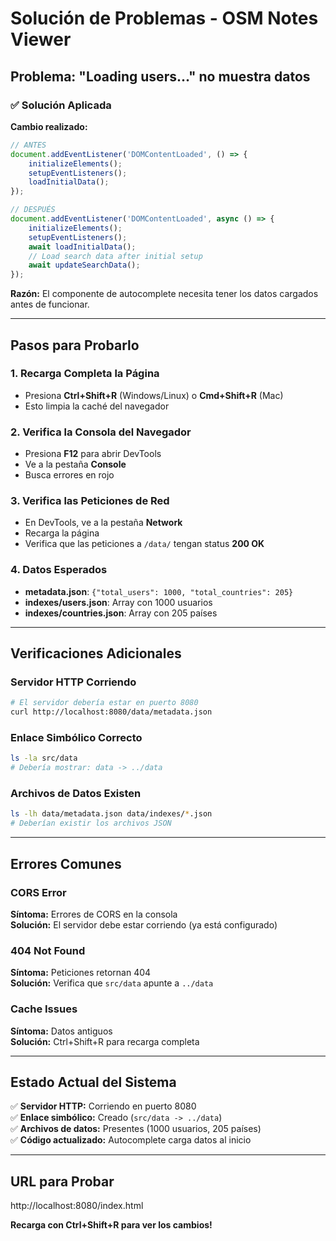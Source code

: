 # Solución de Problemas - OSM Notes Viewer

## Problema: "Loading users..." no muestra datos

### ✅ Solución Aplicada

**Cambio realizado:**
```javascript
// ANTES
document.addEventListener('DOMContentLoaded', () => {
    initializeElements();
    setupEventListeners();
    loadInitialData();
});

// DESPUÉS
document.addEventListener('DOMContentLoaded', async () => {
    initializeElements();
    setupEventListeners();
    await loadInitialData();
    // Load search data after initial setup
    await updateSearchData();
});
```

**Razón:** El componente de autocomplete necesita tener los datos cargados antes de funcionar.

---

## Pasos para Probarlo

### 1. Recarga Completa la Página
- Presiona **Ctrl+Shift+R** (Windows/Linux) o **Cmd+Shift+R** (Mac)
- Esto limpia la caché del navegador

### 2. Verifica la Consola del Navegador
- Presiona **F12** para abrir DevTools
- Ve a la pestaña **Console**
- Busca errores en rojo

### 3. Verifica las Peticiones de Red
- En DevTools, ve a la pestaña **Network**
- Recarga la página
- Verifica que las peticiones a `/data/` tengan status **200 OK**

### 4. Datos Esperados
- **metadata.json**: `{"total_users": 1000, "total_countries": 205}`
- **indexes/users.json**: Array con 1000 usuarios
- **indexes/countries.json**: Array con 205 países

---

## Verificaciones Adicionales

### Servidor HTTP Corriendo
```bash
# El servidor debería estar en puerto 8080
curl http://localhost:8080/data/metadata.json
```

### Enlace Simbólico Correcto
```bash
ls -la src/data
# Debería mostrar: data -> ../data
```

### Archivos de Datos Existen
```bash
ls -lh data/metadata.json data/indexes/*.json
# Deberían existir los archivos JSON
```

---

## Errores Comunes

### CORS Error
**Síntoma:** Errores de CORS en la consola  
**Solución:** El servidor debe estar corriendo (ya está configurado)

### 404 Not Found
**Síntoma:** Peticiones retornan 404  
**Solución:** Verifica que `src/data` apunte a `../data`

### Cache Issues
**Síntoma:** Datos antiguos  
**Solución:** Ctrl+Shift+R para recarga completa

---

## Estado Actual del Sistema

✅ **Servidor HTTP:** Corriendo en puerto 8080  
✅ **Enlace simbólico:** Creado (`src/data -> ../data`)  
✅ **Archivos de datos:** Presentes (1000 usuarios, 205 países)  
✅ **Código actualizado:** Autocomplete carga datos al inicio  

---

## URL para Probar

http://localhost:8080/index.html

**Recarga con Ctrl+Shift+R para ver los cambios!**

